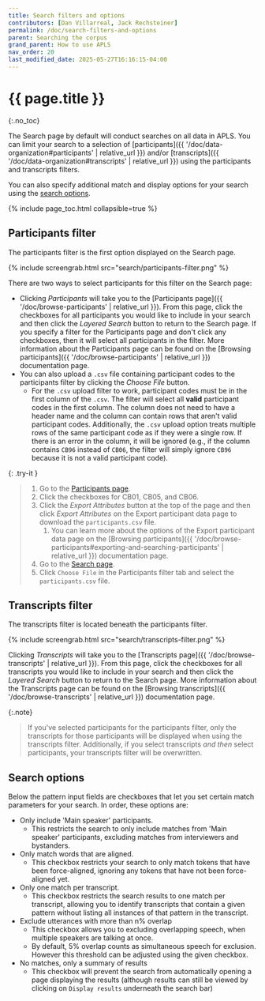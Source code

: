 ```yaml
---
title: Search filters and options
contributors: [Dan Villarreal, Jack Rechsteiner]
permalink: /doc/search-filters-and-options
parent: Searching the corpus
grand_parent: How to use APLS
nav_order: 20
last_modified_date: 2025-05-27T16:16:15-04:00
---
```


# {{ page.title }}
{:.no_toc}

The <span class="apls-page">Search</span> page by default will conduct searches on all data in APLS.
You can limit your search to a selection of [participants]({{ '/doc/data-organization#participants' | relative_url }}) and/or [transcripts]({{ '/doc/data-organization#transcripts' | relative_url }}) using the participants and transcripts filters.

You can also specify additional match and display options for your search using the [search options](#search-options).

{% include page_toc.html collapsible=true %}

## Participants filter

The participants filter is the first option displayed on the <span class="apls-page">Search</span> page.

{% include screengrab.html src="search/participants-filter.png" %}

There are two ways to select participants for this filter on the <span class="apls-page">Search</span> page:

- Clicking _Participants_ will take you to the [<span class="apls-page">Participants</span> page]({{ '/doc/browse-participants' | relative_url }}).
  From this page, click the checkboxes for all participants you would like to include in your search and then click the _Layered Search_ button to return to the <span class="apls-page">Search</span> page.
  If you specify a filter for the <span class="apls-page">Participants</span> page and don't click any checkboxes, then it will select all participants in the filter.
  More information about the <span class="apls-page">Participants</span> page can be found on the [Browsing participants]({{ '/doc/browse-participants' | relative_url }}) documentation page.
- You can also upload a `.csv` file containing participant codes to the participants filter by clicking the _Choose File_ button.
  - For the `.csv` upload filter to work, participant codes must be in the first column of the `.csv`. 
    The filter will select all __valid__ participant codes in the first column.
    The column does not need to have a header name and the column can contain rows that aren't valid participant codes.
    Additionally, the `.csv` upload option treats multiple rows of the same participant code as if they were a single row.
    If there is an error in the column, it will be ignored (e.g., if the column contains `CB96` instead of `CB06`, the filter will simply ignore `CB96` because it is not a valid participant code).

{: .try-it }
> 1. Go to the [<span class="apls-page">Participants</span> page](https://apls.pitt.edu/labbcat/participants).
> 1. Click the checkboxes for CB01, CB05, and CB06.
> 1. Click the _Export Attributes_ button at the top of the page and then click _Export Attributes_ on the <span class="apls-page">Export participant data</span> page to download the `participants.csv` file.
>    1. You can learn more about the options of the <span class="apls-page">Export participant data</span> page on the [Browsing participants]({{ '/doc/browse-participants#exporting-and-searching-participants' | relative_url }}) documentation page.
> 1. Go to the [<span class="apls-page">Search</span> page](https://apls.pitt.edu/labbcat/search).
> 1. Click `Choose File` in the Participants filter tab and select the `participants.csv` file.

## Transcripts filter

The transcripts filter is located beneath the participants filter.

{% include screengrab.html src="search/transcripts-filter.png" %}

Clicking _Transcripts_ will take you to the [<span class="apls-page">Transcripts</span> page]({{ '/doc/browse-transcripts' | relative_url }}).
From this page, click the checkboxes for all transcripts you would like to include in your search and then click the _Layered Search_ button to return to the <span class="apls-page">Search</span> page.
More information about the <span class="apls-page">Transcripts</span> page can be found on the [Browsing transcripts]({{ '/doc/browse-transcripts' | relative_url }}) documentation page.

<!-- you can now upload transcript files for the filter as well -->

{:.note}
> If you've selected participants for the participants filter, only the transcripts for those participants will be displayed when using the transcripts filter.
> Additionally, if you select transcripts *and then* select participants, your transcripts filter will be overwritten.

<!-- the apls-dev page gives you a warning if you try to do this -->

## Search options

<!--  apls-dev has been changed so that the "Exclude utterances with more than n% overlap" option has been removed -->

Below the pattern input fields are checkboxes that let you set certain match parameters for your search.
In order, these options are:
- Only include 'Main speaker' participants.
    - This restricts the search to only include matches from 'Main speaker' participants, excluding matches from interviewers and bystanders.
- Only match words that are aligned.
  - This checkbox restricts your search to only match tokens that have been force-aligned, ignoring any tokens that have not been force-aligned yet.
- Only one match per transcript.
  - This checkbox restricts the search results to one match per transcript, allowing you to identify transcripts that contain a given pattern without listing all instances of that pattern in the transcript.
- Exclude utterances with more than n% overlap
  - This checkbox allows you to excluding overlapping speech, when multiple speakers are talking at once.
  - By default, 5% overlap counts as simultaneous speech for exclusion. However this threshold can be adjusted using the given checkbox.
- No matches, only a summary of results
  - This checkbox will prevent the search from automatically opening a page displaying the results (although results can still be viewed by clicking on `Display results` underneath the search bar)
